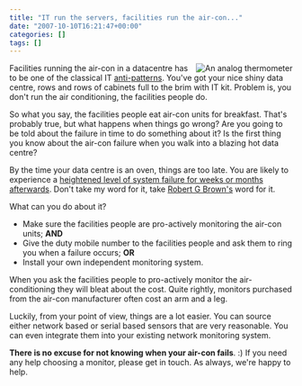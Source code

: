 ```yaml
---
title: "IT run the servers, facilities run the air-con..."
date: "2007-10-10T16:21:47+00:00"
categories: []
tags: []
---
```


<img src="http://techteapot.com/wp-content/uploads/2007/10/thermometer.jpg" alt="An analog thermometer" style="border-left: 4px solid white" align="right" />

Facilities running the air-con in a datacentre  has to be one of the classical IT <a href="http://en.wikipedia.org/wiki/Anti-pattern">anti-patterns</a>. You've got your nice shiny data centre, rows and rows of cabinets full to the brim with IT kit. Problem is, you don't run the air conditioning, the facilities people do.

So what you say, the facilities people eat air-con units for breakfast. That's probably true, but what happens when things go wrong? Are you going to be told about the failure in time to do something about it? Is the first thing you know about the air-con failure when you walk into a blazing hot data centre?

By the time your data centre is an oven, things are too late. You are likely to experience a <a href="http://www.openxtra.co.uk/articles/skimp_server_room_ac.php">heightened level of system failure for weeks or months afterwards</a>.  Don't take my word for it, take <a href="http://www.phy.duke.edu/~rgb/">Robert G Brown's</a> word for it.

What can you do about it?
<ul>
	<li>Make sure the facilities people are pro-actively monitoring the air-con units; <strong>AND</strong></li>
	<li>Give the duty mobile number to the facilities people and ask them to ring you when a failure occurs; <strong>OR</strong></li>
	<li>Install your own independent monitoring system.</li>
</ul>
When you ask the facilities people to pro-actively monitor the air-conditioning they will bleat about the cost. Quite rightly, monitors purchased from the air-con manufacturer often cost an arm and a leg.

Luckily, from your point of view,  things are a lot easier. You can source either network based or serial based sensors that are very reasonable. You can even integrate them into your existing network monitoring system.

<strong>There is no excuse for not knowing when your air-con fails</strong>. :) If you need any help choosing a monitor, please get in touch. As always, we're happy to help.
